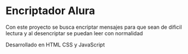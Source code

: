 # Encriptador Alura

Con este proyecto se busca encriptar mensajes para que sean de dificil lectura y al desencriptar se puedan leer con normalidad 

Desarrollado en HTML CSS y JavaScript
